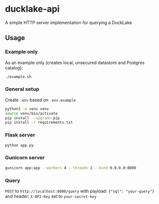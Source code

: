 # ducklake-api

A simple HTTP server implementation for querying a DuckLake

## Usage

### Example only

As an example only (creates local, unsecured datastore and Postgres catalog):
```sh
./example.sh
```

### General setup

Create `.env` based on `.env.example`

```sh
python3 -m venv venv
source venv/bin/activate
pip install --upgrade pip
pip install -r requirements.txt
```

### Flask server

```sh
python app.py
```

### Gunicorn server

```sh
gunicorn app:app --workers 4 --threads 2 --bind 0.0.0.0:8000
```

### Query

`POST` to `http://localhost:8000/query` with payload: `{"sql": "your-query"}` and header: `X-API-Key` set to `your-secret-key`
